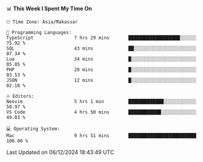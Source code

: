 <!--START_SECTION:waka-->
📊 **This Week I Spent My Time On** 

```text
🕑︎ Time Zone: Asia/Makassar

💬 Programming Languages: 
TypeScript               7 hrs 29 mins       ███████████████████░░░░░░   75.92 % 
SQL                      43 mins             ██░░░░░░░░░░░░░░░░░░░░░░░   07.34 % 
Lua                      34 mins             █░░░░░░░░░░░░░░░░░░░░░░░░   05.85 % 
PHP                      20 mins             █░░░░░░░░░░░░░░░░░░░░░░░░   03.53 % 
JSON                     12 mins             █░░░░░░░░░░░░░░░░░░░░░░░░   02.18 % 

🔥 Editors: 
Neovim                   5 hrs 1 min         █████████████░░░░░░░░░░░░   50.97 % 
VS Code                  4 hrs 50 mins       ████████████░░░░░░░░░░░░░   49.03 % 

💻 Operating System: 
Mac                      9 hrs 51 mins       █████████████████████████   100.00 % 
```


 Last Updated on 06/12/2024 18:43:49 UTC
<!--END_SECTION:waka-->
